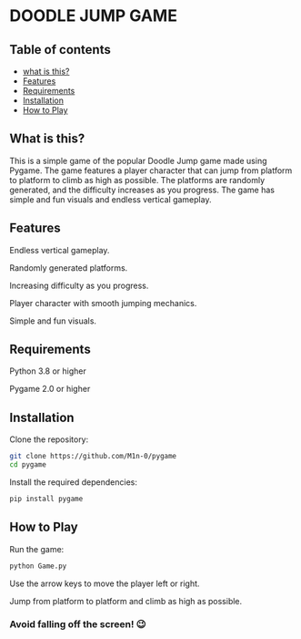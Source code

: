 # DOODLE JUMP GAME

## Table of contents

- [what is this?](#what-is-this)
- [Features](#Features)
- [Requirements](#Requirements)
- [Installation](#Installation)
- [How to Play](#How-to-Play)

## What is this?

This is a simple game of the popular Doodle Jump game made using Pygame. The game features a player character that can jump from platform to platform to climb as high as possible. The platforms are randomly generated, and the difficulty increases as you progress. The game has simple and fun visuals and endless vertical gameplay.

## Features

Endless vertical gameplay.

Randomly generated platforms.

Increasing difficulty as you progress.

Player character with smooth jumping mechanics.

Simple and fun visuals.

## Requirements

Python 3.8 or higher

Pygame 2.0 or higher

## Installation

Clone the repository:

```bash
git clone https://github.com/M1n-0/pygame
cd pygame
```

Install the required dependencies:

```bash
pip install pygame
```

## How to Play

Run the game:

```bash
python Game.py
```

Use the arrow keys to move the player left or right.

Jump from platform to platform and climb as high as possible.

### Avoid falling off the screen! 😉
